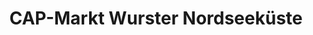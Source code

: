 ---
title: "CAP-Markt Wurster Nordseeküste"
url: /wurster-nordseekueste/cap-markt-wurster-nordseekueste/
shop: Supermarkt
---